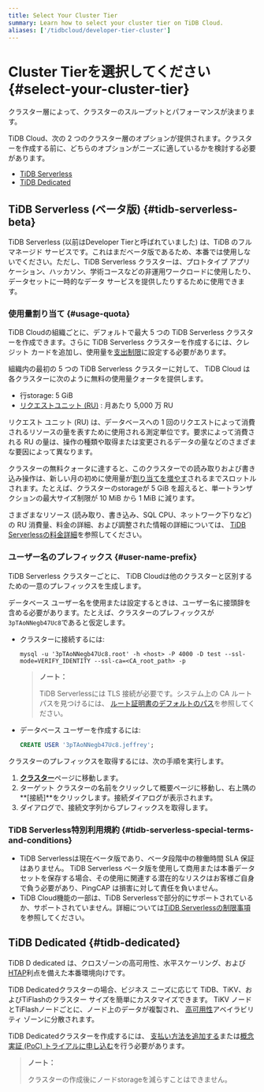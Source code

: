 ```yaml
---
title: Select Your Cluster Tier
summary: Learn how to select your cluster tier on TiDB Cloud.
aliases: ['/tidbcloud/developer-tier-cluster']
---
```


# Cluster Tierを選択してください {#select-your-cluster-tier}

クラスター層によって、クラスターのスループットとパフォーマンスが決まります。

TiDB Cloud、次の 2 つのクラスター層のオプションが提供されます。クラスターを作成する前に、どちらのオプションがニーズに適しているかを検討する必要があります。

-   [<a href="#tidb-serverless-beta">TiDB Serverless</a>](#tidb-serverless-beta)
-   [<a href="#tidb-dedicated">TiDB Dedicated</a>](#tidb-dedicated)

## TiDB Serverless (ベータ版) {#tidb-serverless-beta}

TiDB Serverless (以前はDeveloper Tierと呼ばれていました) は、TiDB のフルマネージド サービスです。これはまだベータ版であるため、本番では使用しないでください。ただし、TiDB Serverless クラスターは、プロトタイプ アプリケーション、ハッカソン、学術コースなどの非運用ワークロードに使用したり、データセットに一時的なデータ サービスを提供したりするために使用できます。

### 使用量割り当て {#usage-quota}

TiDB Cloudの組織ごとに、デフォルトで最大 5 つの TiDB Serverless クラスターを作成できます。さらに TiDB Serverless クラスターを作成するには、クレジット カードを追加し、使用量を[<a href="/tidb-cloud/tidb-cloud-glossary.md#spend-limit">支出制限</a>](/tidb-cloud/tidb-cloud-glossary.md#spend-limit)に設定する必要があります。

組織内の最初の 5 つの TiDB Serverless クラスターに対して、 TiDB Cloud は各クラスターに次のように無料の使用量クォータを提供します。

-   行storage: 5 GiB
-   [<a href="/tidb-cloud/tidb-cloud-glossary.md#request-unit">リクエストユニット (RU)</a>](/tidb-cloud/tidb-cloud-glossary.md#request-unit) : 月あたり 5,000 万 RU

リクエスト ユニット (RU) は、データベースへの 1 回のリクエストによって消費されるリソースの量を表すために使用される測定単位です。要求によって消費される RU の量は、操作の種類や取得または変更されるデータの量などのさまざまな要因によって異なります。

クラスターの無料クォータに達すると、このクラスターでの読み取りおよび書き込み操作は、新しい月の初めに使用量が[<a href="/tidb-cloud/manage-serverless-spend-limit.md#update-spend-limit">割り当てを増やす</a>](/tidb-cloud/manage-serverless-spend-limit.md#update-spend-limit)されるまでスロットルされます。たとえば、クラスターのstorageが 5 GiB を超えると、単一トランザクションの最大サイズ制限が 10 MiB から 1 MiB に減ります。

さまざまなリソース (読み取り、書き込み、SQL CPU、ネットワーク下りなど) の RU 消費量、料金の詳細、および調整された情報の詳細については、 [<a href="https://www.pingcap.com/tidb-cloud-serverless-pricing-details">TiDB Serverlessの料金詳細</a>](https://www.pingcap.com/tidb-cloud-serverless-pricing-details)を参照してください。

### ユーザー名のプレフィックス {#user-name-prefix}

<!--Important: Do not update the section name "User name prefix" because this section is referenced by TiDB backend error messages.-->

TiDB Serverless クラスターごとに、 TiDB Cloudは他のクラスターと区別するための一意のプレフィックスを生成します。

データベース ユーザー名を使用または設定するときは、ユーザー名に接頭辞を含める必要があります。たとえば、クラスターのプレフィックスが`3pTAoNNegb47Uc8`であると仮定します。

-   クラスターに接続するには:

    ```shell
    mysql -u '3pTAoNNegb47Uc8.root' -h <host> -P 4000 -D test --ssl-mode=VERIFY_IDENTITY --ssl-ca=<CA_root_path> -p
    ```

    > **ノート：**
    >
    > TiDB Serverlessには TLS 接続が必要です。システム上の CA ルート パスを見つけるには、 [<a href="/tidb-cloud/secure-connections-to-serverless-tier-clusters.md#root-certificate-default-path">ルート証明書のデフォルトのパス</a>](/tidb-cloud/secure-connections-to-serverless-tier-clusters.md#root-certificate-default-path)を参照してください。

-   データベース ユーザーを作成するには:

    ```sql
    CREATE USER '3pTAoNNegb47Uc8.jeffrey';
    ```

クラスターのプレフィックスを取得するには、次の手順を実行します。

1.  [<a href="https://tidbcloud.com/console/clusters">**クラスター**</a>](https://tidbcloud.com/console/clusters)ページに移動します。
2.  ターゲット クラスターの名前をクリックして概要ページに移動し、右上隅の**[接続]**をクリックします。接続ダイアログが表示されます。
3.  ダイアログで、接続文字列からプレフィックスを取得します。

### TiDB Serverless特別利用規約 {#tidb-serverless-special-terms-and-conditions}

-   TiDB Serverlessは現在ベータ版であり、ベータ段階中の稼働時間 SLA 保証はありません。 TiDB Serverless ベータ版を使用して商用または本番データセットを保存する場合、その使用に関連する潜在的なリスクはお客様ご自身で負う必要があり、PingCAP は損害に対して責任を負いません。
-   TiDB Cloud機能の一部は、TiDB Serverlessで部分的にサポートされているか、サポートされていません。詳細については[<a href="/tidb-cloud/serverless-tier-limitations.md">TiDB Serverlessの制限事項</a>](/tidb-cloud/serverless-tier-limitations.md)を参照してください。

## TiDB Dedicated {#tidb-dedicated}

TiDB D dedicated は、クロスゾーンの高可用性、水平スケーリング、および[<a href="https://en.wikipedia.org/wiki/Hybrid_transactional/analytical_processing">HTAP</a>](https://en.wikipedia.org/wiki/Hybrid_transactional/analytical_processing)利点を備えた本番環境向けです。

TiDB Dedicatedクラスターの場合、ビジネス ニーズに応じて TiDB、TiKV、およびTiFlashのクラスター サイズを簡単にカスタマイズできます。 TiKV ノードとTiFlashノードごとに、ノード上のデータが複製され、 [<a href="/tidb-cloud/high-availability-with-multi-az.md">高可用性</a>](/tidb-cloud/high-availability-with-multi-az.md)アベイラビリティ ゾーンに分散されます。

TiDB Dedicatedクラスターを作成するには、 [<a href="/tidb-cloud/tidb-cloud-billing.md#payment-method">支払い方法を追加する</a>](/tidb-cloud/tidb-cloud-billing.md#payment-method)または[<a href="/tidb-cloud/tidb-cloud-poc.md">概念実証 (PoC) トライアルに申し込む</a>](/tidb-cloud/tidb-cloud-poc.md)を行う必要があります。

> **ノート：**
>
> クラスターの作成後にノードstorageを減らすことはできません。
